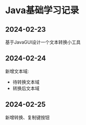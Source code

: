 # Java基础学习记录

## 2024-02-23

基于JavaGUI设计一个文本转换小工具


## 2024-02-24

新增文本域:
- 待转换文本域
- 转换后文本域

## 2024-02-25
新增转换、复制键按钮

